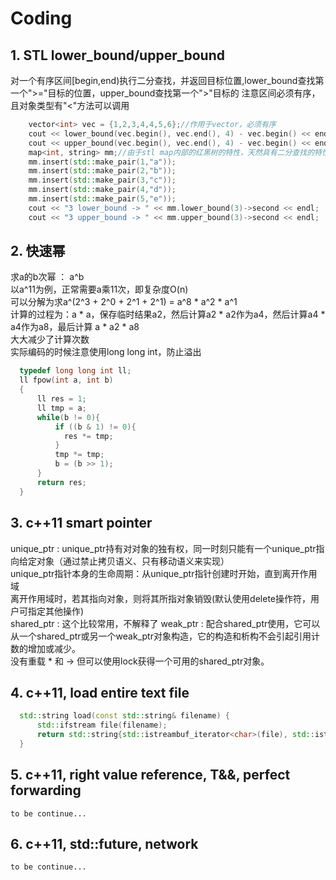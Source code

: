 # Coding
## 1. STL lower_bound/upper_bound
对一个有序区间\[begin,end)执行二分查找，并返回目标位置,lower_bound查找第一个">="目标的位置，upper_bound查找第一个">"目标的
注意区间必须有序，且对象类型有"<"方法可以调用  
```c++
    vector<int> vec = {1,2,3,4,4,5,6};//作用于vector，必须有序  
    cout << lower_bound(vec.begin(), vec.end(), 4) - vec.begin() << endl;//3  
    cout << upper_bound(vec.begin(), vec.end(), 4) - vec.begin() << endl;//5  
    map<int, string> mm;//由于stl map内部的红黑树的特性，天然具有二分查找的特性，所以stl为map提供了专门的方法
    mm.insert(std::make_pair(1,"a"));  
    mm.insert(std::make_pair(2,"b"));  
    mm.insert(std::make_pair(3,"c"));  
    mm.insert(std::make_pair(4,"d"));  
    mm.insert(std::make_pair(5,"e"));  
    cout << "3 lower_bound -> " << mm.lower_bound(3)->second << endl;  
    cout << "3 upper_bound -> " << mm.upper_bound(3)->second << endl;
```
## 2. 快速幂 
求a的b次幂 ： a^b  
  以a^11为例，正常需要a乘11次，即复杂度O(n)  
  可以分解为求a^(2^3 + 2^0 + 2^1 + 2^1) = a^8 * a^2 * a^1  
  计算的过程为：a * a，保存临时结果a2，然后计算a2 * a2作为a4，然后计算a4 * a4作为a8，最后计算 a * a2 * a8  
  大大减少了计算次数  
  实际编码的时候注意使用long long int，防止溢出  
  ```c++
    typedef long long int ll;
    ll fpow(int a, int b)
    {
        ll res = 1;
        ll tmp = a;
        while(b != 0){
            if ((b & 1) != 0){
              res *= tmp;
            }
            tmp *= tmp;
            b = (b >> 1);
        }
        return res;
    }
 ```
## 3. c++11 smart pointer  
unique_ptr : unique_ptr持有对对象的独有权，同一时刻只能有一个unique_ptr指向给定对象（通过禁止拷贝语义、只有移动语义来实现）  
             unique_ptr指针本身的生命周期：从unique_ptr指针创建时开始，直到离开作用域  
             离开作用域时，若其指向对象，则将其所指对象销毁(默认使用delete操作符，用户可指定其他操作)  
shared_ptr : 这个比较常用，不解释了
weak_ptr   : 配合shared_ptr使用，它可以从一个shared_ptr或另一个weak_ptr对象构造，它的构造和析构不会引起引用计数的增加或减少。  
             没有重载 * 和 -> 但可以使用lock获得一个可用的shared_ptr对象。  
## 4. c++11, load entire text file  
  ```c++
    std::string load(const std::string& filename) {
        std::ifstream file(filename);
        return std::string{std::istreambuf_iterator<char>(file), std::istreambuf_iterator<char>()};
    }
  ```
## 5. c++11, right value reference, T&&, perfect forwarding
    to be continue...
## 6. c++11, std::future, network
    to be continue...
